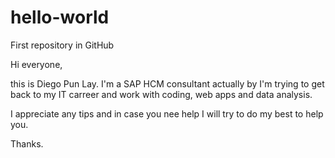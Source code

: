# hello-world
First repository in GitHub

Hi everyone,

this is Diego Pun Lay. I'm a SAP HCM consultant actually by I'm trying to get back to my IT carreer and work with coding, web apps and data analysis. 

I appreciate any tips and in case you nee help I will try to do my best to help you.

Thanks.

